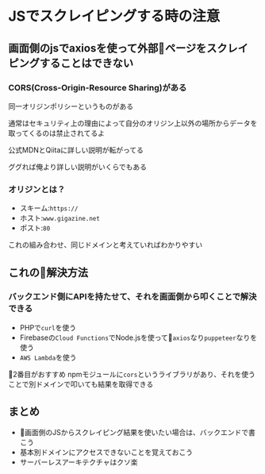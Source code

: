# JSでスクレイピングする時の注意

## 画面側のjsでaxiosを使って外部ページをスクレイピングすることはできない

### CORS(Cross-Origin-Resource Sharing)がある

同一オリジンポリシーというものがある

通常はセキュリティ上の理由によって自分のオリジン上以外の場所からデータを取ってくるのは禁止されてるよ

公式MDNとQiitaに詳しい説明が転がってる

ググれば俺より詳しい説明がいくらでもある


### オリジンとは？

- スキーム:`https://`
- ホスト:`www.gigazine.net`
- ポスト:`80`
  
これの組み合わせ、同じドメインと考えていればわかりやすい

## これの解決方法


### バックエンド側にAPIを持たせて、それを画面側から叩くことで解決できる

- PHPで`curl`を使う
- Firebaseの`Cloud Functions`でNode.jsを使って`axios`なり`puppeteer`なりを使う
- `AWS Lambda`を使う

2番目がおすすめ
npmモジュールに`cors`というライブラリがあり、それを使うことで別ドメインで叩いても結果を取得できる


## まとめ

- 画面側のJSからスクレイピング結果を使いたい場合は、バックエンドで書こう
- 基本別ドメインにアクセスできないことを覚えておこう
- サーバーレスアーキテクチャはクソ楽